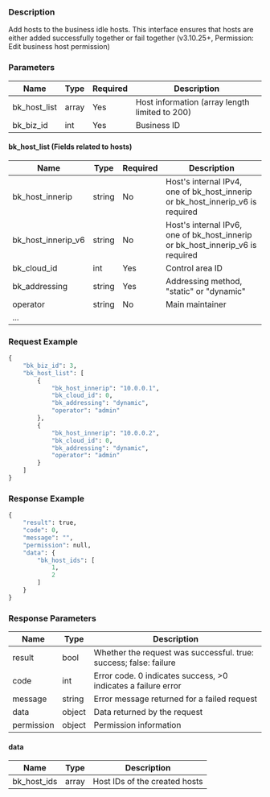 ### Description

Add hosts to the business idle hosts. This interface ensures that hosts are either added successfully together or fail
together (v3.10.25+, Permission: Edit business host permission)

### Parameters

| Name         | Type  | Required | Description                                    |
|--------------|-------|----------|------------------------------------------------|
| bk_host_list | array | Yes      | Host information (array length limited to 200) |
| bk_biz_id    | int   | Yes      | Business ID                                    |

#### bk_host_list (Fields related to hosts)

| Name               | Type   | Required | Description                                                                    |
|--------------------|--------|----------|--------------------------------------------------------------------------------|
| bk_host_innerip    | string | No       | Host's internal IPv4, one of bk_host_innerip or bk_host_innerip_v6 is required |
| bk_host_innerip_v6 | string | No       | Host's internal IPv6, one of bk_host_innerip or bk_host_innerip_v6 is required |
| bk_cloud_id        | int    | Yes      | Control area ID                                                                |
| bk_addressing      | string | Yes      | Addressing method, "static" or "dynamic"                                       |
| operator           | string | No       | Main maintainer                                                                |
| ...                |        |          |                                                                                |

### Request Example

```python
{
    "bk_biz_id": 3,
    "bk_host_list": [
        {
            "bk_host_innerip": "10.0.0.1",
            "bk_cloud_id": 0,
            "bk_addressing": "dynamic",
            "operator": "admin"
        },
        {
            "bk_host_innerip": "10.0.0.2",
            "bk_cloud_id": 0,
            "bk_addressing": "dynamic",
            "operator": "admin"
        }
    ]
}
```

### Response Example

```python
{
    "result": true,
    "code": 0,
    "message": "",
    "permission": null,
    "data": {
        "bk_host_ids": [
            1,
            2
        ]
    }
}
```

### Response Parameters

| Name       | Type   | Description                                                       |
|------------|--------|-------------------------------------------------------------------|
| result     | bool   | Whether the request was successful. true: success; false: failure |
| code       | int    | Error code. 0 indicates success, >0 indicates a failure error     |
| message    | string | Error message returned for a failed request                       |
| data       | object | Data returned by the request                                      |
| permission | object | Permission information                                            |

#### data

| Name        | Type  | Description                   |
|-------------|-------|-------------------------------|
| bk_host_ids | array | Host IDs of the created hosts |

